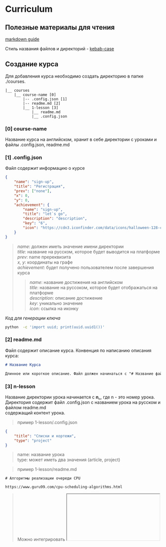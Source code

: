 # Curriculum

## Полезные материалы для чтения

[markdown guide](https://www.markdownguide.org/basic-syntax/)

Стиль названия файлов и директорий - [kebab-case](https://techrocks.ru/2018/08/09/most-common-programming-case-types/)

## Создание курса

Для добавления курса необходимо создать директорию в папке ./courses.
```
|__ courses
    |__ course-name [0]
        |-- .config.json [1]
        |-- readme.md [2]
        |__ 1-lesson [3]
            |__ readme.md
            |__ .config.json
```

### [0] course-name
Название курса на английском, хранит в себе директории с уроками и файлы .config.json, readme.md

### [1] .config.json
Файл содержит информацию о курсе
```json
{
    "name": "sign-up",
    "title": "Регистрация",
    "prev": ["none"],
    "x": 0,
    "y": 0,
    "achievement": {
        "name": "sign-up",
        "title": "let`s go",
        "description": "description",
        "key": "6",
        "icon": "https://cdn3.iconfinder.com/data/icons/halloween-128-colored-outline/128/Devil_Hell_Satan_evil_Demon-512.png"
    }
}
```
> *name*: должен иметь значение имени директории <br>
> *title*: название на русском, которое будет выводится на платформе <br>
> *prev*: name пререквизита <br>
> *x, y*: координаты на графе <br>
> *achievement*: будет получено пользователем после завершения курса <br>
>> *name*: название достижения на английском <br>
>> *title*: название на руссоком, которое будет отображаться на платформе <br>
>> *description*: описание достижение <br>
>> *key*: уникально значение <br>
>> *icon*: ссылка на иконку

*Код для генерации ключа*
```bash
python  -c 'import uuid; print(uuid.uuid1())'
```

### [2] readme.md
Файл содержит описание курса. Конвенция по написанию описания курса:
```markdown
# Название Курса

Длинное или короткое описание. Файл должен начинаться с "# Название файла", далее пустая новая линия и на след линии следует описание курса. После описания курса может следовать что угодно.
```

### [3] n-lesson
Название директории урока начинается с **n_**, где n - это номер урока. <br>
Директория содержит файл .config.json c названием урока на русском и файлом readme.md <br>
содержащий контент урока.

> пример 1-lesson/.config.json
```json
{
    "title": "Списки и кортежи",
    "type": "project"
}
``` 

> name: название урока <br>
> type: может иметь два значения (article, project)

> пример 1-lesson/readme.md
```text
# Алгоритмы реализации очереди CPU

https://www.guru99.com/cpu-scheduling-algorithms.html
```

> Можно интегрировать <iframe>

